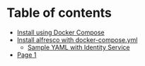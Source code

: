 # Table of contents

* [Install using Docker Compose](README.md)
* [Install alfresco with docker-compose.yml](install-alfresco-with-docker-compose.yml/README.md)
  * [Sample YAML with Identity Service](install-alfresco-with-docker-compose.yml/sample-yaml-with-identity-service.md)
* [Page 1](page-1.md)

